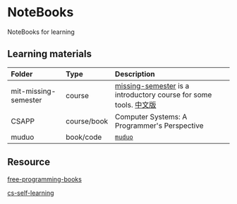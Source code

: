 # NoteBooks
NoteBooks for learning

## Learning materials

|Folder|Type|Description|
|:-|:-|:-|
|mit-missing-semester|course|[missing-semester](https://missing.csail.mit.edu/) is a introductory course for some tools. [中文版](https://missing-semester-cn.github.io/)|
|CSAPP|course/book|Computer Systems: A Programmer's Perspective|
|muduo|book/code|[`muduo`](https://github.com/chenshuo/muduo)|



## Resource

[free-programming-books](https://github.com/EbookFoundation/free-programming-books)

[cs-self-learning](https://csdiy.wiki/)




